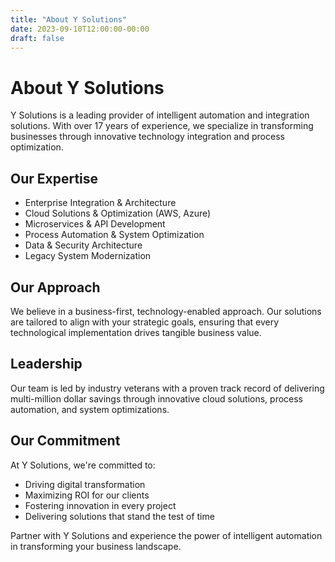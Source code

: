 ```yaml
---
title: "About Y Solutions"
date: 2023-09-10T12:00:00-00:00
draft: false
---
```


# About Y Solutions

Y Solutions is a leading provider of intelligent automation and integration solutions. With over 17 years of experience, we specialize in transforming businesses through innovative technology integration and process optimization.

## Our Expertise

- Enterprise Integration & Architecture
- Cloud Solutions & Optimization (AWS, Azure)
- Microservices & API Development
- Process Automation & System Optimization
- Data & Security Architecture
- Legacy System Modernization

## Our Approach

We believe in a business-first, technology-enabled approach. Our solutions are tailored to align with your strategic goals, ensuring that every technological implementation drives tangible business value.

## Leadership

Our team is led by industry veterans with a proven track record of delivering multi-million dollar savings through innovative cloud solutions, process automation, and system optimizations.

## Our Commitment

At Y Solutions, we're committed to:
- Driving digital transformation
- Maximizing ROI for our clients
- Fostering innovation in every project
- Delivering solutions that stand the test of time

Partner with Y Solutions and experience the power of intelligent automation in transforming your business landscape.
